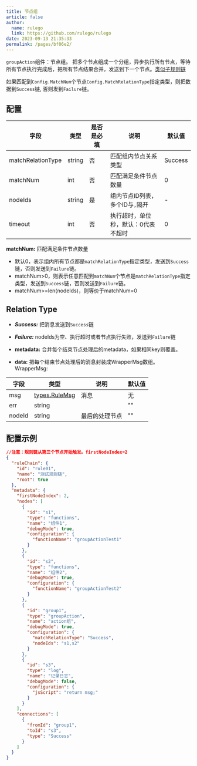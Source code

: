 ```yaml
---
title: 节点组
article: false
author: 
  name: rulego
  link: https://github.com/rulego/rulego
date: 2023-09-13 21:35:33
permalink: /pages/bf06e2/
---
```


`groupAction`组件：节点组。 把多个节点组成一个分组，异步执行所有节点，等待所有节点执行完成后，把所有节点结果合并，发送到下一个节点。[类似子规则链](/pages/e27cec/)

如果匹配到`Config.MatchNum`个节点`Config.MatchRelationType`指定类型，则把数据到`Success`链, 否则发到`Failure`链。

## 配置

| 字段                | 类型     | 是否是必填 | 说明                  | 默认值     |
|-------------------|--------|-------|---------------------|---------|
| matchRelationType | string | 否     | 匹配组内节点关系类型          | Success |
| matchNum          | int    | 否     | 匹配满足条件节点数量          | 0       |
| nodeIds           | string | 是     | 组内节点ID列表，多个ID与`,`隔开 | -       |
| timeout           | int    | 否     | 执行超时，单位秒，默认：0代表不超时  | 0       |

**matchNum:** 匹配满足条件节点数量
- 默认0，表示组内所有节点都是`matchRelationType`指定类型，发送到`Success`链，否则发送到`Failure`链。
- matchNum>0，则表示任意匹配到`matchNum`个节点是`matchRelationType`指定类型，发送到`Success`链，否则发送到`Failure`链。
- matchNum>=len(nodeIds)，则等价于matchNum=0

## Relation Type

- ***Success:*** 把消息发送到`Success`链
- ***Failure:*** nodeIds为空、执行超时或者节点执行失败，发送到`Failure`链

- **metadata:** 合并每个结束节点处理后的metadata，如果相同key则覆盖。
- **data:** 把每个结束节点处理后的消息封装成WrapperMsg数组。
  WrapperMsg:

| 字段     | 类型                              | 说明      | 默认值 |
|--------|---------------------------------|---------|-----|
| msg    | [types.RuleMsg](/pages/8ee82f/) | 消息      | 无   |
| err    | string                          |         | ""  |
| nodeId | string                          | 最后的处理节点 | ""  |

## 配置示例

```json
//注意：规则链从第三个节点开始触发。firstNodeIndex=2
{
  "ruleChain": {
    "id": "rule01",
    "name": "测试规则链",
    "root": true
  },
  "metadata": {
    "firstNodeIndex": 2,
    "nodes": [
      {
        "id": "s1",
        "type": "functions",
        "name": "组件1",
        "debugMode": true,
        "configuration": {
          "functionName": "groupActionTest1"
        }
      },
      {
        "id": "s2",
        "type": "functions",
        "name": "组件2",
        "debugMode": true,
        "configuration": {
          "functionName": "groupActionTest2"
        }
      },
      {
        "id": "group1",
        "type": "groupAction",
        "name": "action组",
        "debugMode": true,
        "configuration": {
          "matchRelationType": "Success",
          "nodeIds": "s1,s2"
        }
      },
      {
        "id": "s3",
        "type": "log",
        "name": "记录日志",
        "debugMode": false,
        "configuration": {
          "jsScript": "return msg;"
        }
      }
    ],
    "connections": [
      {
        "fromId": "group1",
        "toId": "s3",
        "type": "Success"
      }
    ]
  }
}
```